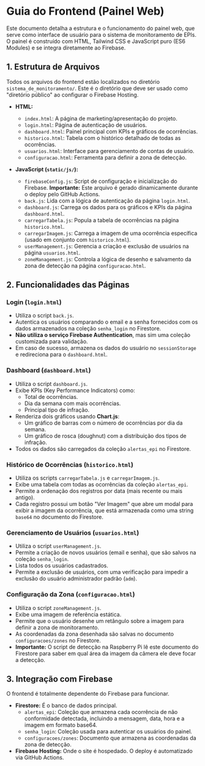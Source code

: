 # Guia do Frontend (Painel Web)

Este documento detalha a estrutura e o funcionamento do painel web, que serve como interface de usuário para o sistema de monitoramento de EPIs. O painel é construído com HTML, Tailwind CSS e JavaScript puro (ES6 Modules) e se integra diretamente ao Firebase.

## 1. Estrutura de Arquivos

Todos os arquivos do frontend estão localizados no diretório `sistema_de_monitoramento/`. Este é o diretório que deve ser usado como "diretório público" ao configurar o Firebase Hosting.

- **HTML:**
  - `index.html`: A página de marketing/apresentação do projeto.
  - `login.html`: Página de autenticação de usuários.
  - `dashboard.html`: Painel principal com KPIs e gráficos de ocorrências.
  - `historico.html`: Tabela com o histórico detalhado de todas as ocorrências.
  - `usuarios.html`: Interface para gerenciamento de contas de usuário.
  - `configuracao.html`: Ferramenta para definir a zona de detecção.

- **JavaScript (`static/js/`):**
  - `firebaseConfig.js`: Script de configuração e inicialização do Firebase. **Importante:** Este arquivo é gerado dinamicamente durante o deploy pelo GitHub Actions.
  - `back.js`: Lida com a lógica de autenticação da página `login.html`.
  - `dashboard.js`: Carrega os dados para os gráficos e KPIs da página `dashboard.html`.
  - `carregarTabela.js`: Popula a tabela de ocorrências na página `historico.html`.
  - `carregarImagem.js`: Carrega a imagem de uma ocorrência específica (usado em conjunto com `historico.html`).
  - `userManagement.js`: Gerencia a criação e exclusão de usuários na página `usuarios.html`.
  - `zoneManagement.js`: Controla a lógica de desenho e salvamento da zona de detecção na página `configuracao.html`.

## 2. Funcionalidades das Páginas

### Login (`login.html`)
- Utiliza o script `back.js`.
- Autentica os usuários comparando o email e a senha fornecidos com os dados armazenados na coleção `senha_login` no Firestore.
- **Não utiliza o serviço Firebase Authentication**, mas sim uma coleção customizada para validação.
- Em caso de sucesso, armazena os dados do usuário no `sessionStorage` e redireciona para o `dashboard.html`.

### Dashboard (`dashboard.html`)
- Utiliza o script `dashboard.js`.
- Exibe KPIs (Key Performance Indicators) como:
  - Total de ocorrências.
  - Dia da semana com mais ocorrências.
  - Principal tipo de infração.
- Renderiza dois gráficos usando **Chart.js**:
  - Um gráfico de barras com o número de ocorrências por dia da semana.
  - Um gráfico de rosca (doughnut) com a distribuição dos tipos de infração.
- Todos os dados são carregados da coleção `alertas_epi` no Firestore.

### Histórico de Ocorrências (`historico.html`)
- Utiliza os scripts `carregarTabela.js` e `carregarImagem.js`.
- Exibe uma tabela com todas as ocorrências da coleção `alertas_epi`.
- Permite a ordenação dos registros por data (mais recente ou mais antigo).
- Cada registro possui um botão "Ver Imagem" que abre um modal para exibir a imagem da ocorrência, que está armazenada como uma string `base64` no documento do Firestore.

### Gerenciamento de Usuários (`usuarios.html`)
- Utiliza o script `userManagement.js`.
- Permite a criação de novos usuários (email e senha), que são salvos na coleção `senha_login`.
- Lista todos os usuários cadastrados.
- Permite a exclusão de usuários, com uma verificação para impedir a exclusão do usuário administrador padrão (`adm`).

### Configuração da Zona (`configuracao.html`)
- Utiliza o script `zoneManagement.js`.
- Exibe uma imagem de referência estática.
- Permite que o usuário desenhe um retângulo sobre a imagem para definir a zona de monitoramento.
- As coordenadas da zona desenhada são salvas no documento `configuracoes/zones` no Firestore.
- **Importante:** O script de detecção na Raspberry Pi lê este documento do Firestore para saber em qual área da imagem da câmera ele deve focar a detecção.

## 3. Integração com Firebase

O frontend é totalmente dependente do Firebase para funcionar.

- **Firestore:** É o banco de dados principal.
  - `alertas_epi`: Coleção que armazena cada ocorrência de não conformidade detectada, incluindo a mensagem, data, hora e a imagem em formato base64.
  - `senha_login`: Coleção usada para autenticar os usuários do painel.
  - `configuracoes/zones`: Documento que armazena as coordenadas da zona de detecção.
- **Firebase Hosting:** Onde o site é hospedado. O deploy é automatizado via GitHub Actions.
